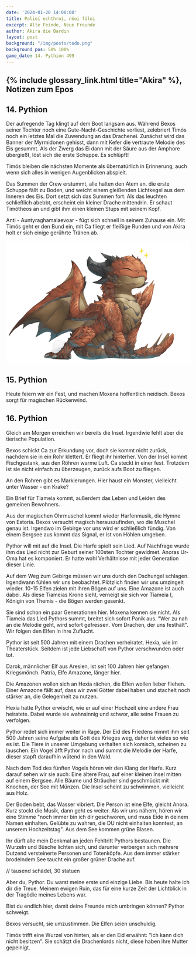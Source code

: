 ```yaml
---
date: '2024-01-20 14:00:00'
title: Palioí echthroí, néoi fíloi
excerpt: Alte Feinde, Neue Freunde
author: Akira die Bardin
layout: post
background: "/img/posts/todo.png"
background_pos: 50% 100%
game_date: 14. Pythion 499
---
```


## {% include glossary_link.html title="Akira" %}, Notizen zum Epos


## 14. Pythion

Der aufregende Tag klingt auf dem Boot langsam aus. Während Bexos seiner Tochter noch eine Gute-Nacht-Geschichte vorliest, zelebriert Timós noch ein letztes Mal die Zuwendung an das Drachenei. Zunächst wird das Banner der Myrmidonen gehisst, dann mit Kefer die vertraute Melodie des Eis gesummt. Als der Zwerg das Ei dann mit der Säure aus der Amphore übergießt, löst sich die erste Schuppe. Es schlüpft!

Timós bleiben die nächsten Momente als übernatürlich in Erinnerung, auch wenn sich alles in wenigen Augenblicken abspielt.

Das Summen der Crew erstummt, alle halten den Atem an. die erste Schuppe fällt zu Boden, und weicht einem gleißenden Lichtkegel aus dem Inneren des Eis. Dort setzt sich das Summen fort. Als das leuchten schließlich abebbt, erscheint ein kleiner Drache mittendrin. Er schaut Timótheos an und gibt ihm einen kleinen Stups mit seinem Kopf.

Anti - Auntyraghamalaevoar - fügt sich schnell in seinem Zuhause ein. Mit Timós geht er den Bund ein, mit Ca fliegt er fleißige Runden und von Akira holt er sich einige gerührte Tränen ab.

![Anti](/img/posts/anti-freed.png)


## 15. Pythion

Heute feiern wir ein Fest, und machen Moxena hoffentlich neidisch. Bexos sorgt für magischen Rückenwind.

## 16. Pythion

Gleich am Morgen erreichen wir bereits die Insel. Irgendwie fehlt aber die tierische Population.

Bexos schickt Ca zur Erkundung vor, doch sie kommt nicht zurück, nachdem sie in ein Rohr klettert. Er fliegt ihr hinterher. Von der Insel kommt Fischgestank, aus den Röhren warme Luft. Ca steckt in einer fest. Trotzdem ist sie nicht einfach zu überzeugen, zurück aufs Boot zu fliegen.

An den Rohren gibt es Markierungen. Hier haust ein Monster, vielleicht unter Wasser - ein Krake?

Ein Brief für Tiameia kommt, außerdem das Leben und Leiden des gemeinen Bewohners.

Aus der magischen Ohrmuschel kommt wieder Harfenmusik, die Hymne von Estoria. Bexos versucht magisch herauszufinden, wo die Muschel genau ist. Irgendwo im Gebirge vor uns wird er schließlich fündig. Von einem Bergsee aus kommt das Signal, er ist von Höhlen umgeben.

Pythor will mit auf die Insel. Die Harfe spielt sein Lied. Auf Nachfrage wurde ihm das Lied nicht zur Geburt seiner 100sten Tochter gewidmet. Anoras Ur-Oma hat es komponiert. Er hatte wohl Verhältnisse mit jeder Generation dieser Linie.

Auf dem Weg zum Gebirge müssen wir uns durch den Dschungel schlagen. Irgendwann fühlen wir uns beobachtet. Plötzlich finden wir uns umzingelt wieder. 10-15 Elfen zielen mit ihren Bögen auf uns. Eine Amazone ist auch dabei. Als diese Tiameias Krone sieht, verneigt sie sich vor Tiameia I, Königin von Themis - die Bögen werden gesenkt.

Sie sind schon ein paar Generationen hier. Moxena kennen sie nicht. Als Tiameia das Lied Pythors summt, breitet sich sofort Panik aus. "Wer zu nah an die Melodie geht, wird sofort gefressen. Vom Drachen, der uns festhält". Wir folgen den Elfen in ihre Zuflucht.

Pythor ist seit 500 Jahren mit einem Drachen verheiratet. Hexia, wie im Theaterstück. Seitdem ist jede Liebschaft von Pythor verschwunden oder tot.

Darok, männlicher Elf aus Aresien, ist seit 100 Jahren hier gefangen. Kriegsmönch. Patria, Elfe Amazone, länger hier.

Die Amazonen wollen sich an Hexia rächen, die Elfen wollen lieber fliehen. Einer Amazone fällt auf, dass wir zwei Götter dabei haben und stachelt noch stärker an, die Gelegenheit zu nutzen.

Hexia hatte Pythor erwischt, wie er auf einer Hochzeit eine andere Frau heiratete. Dabei wurde sie wahnsinnig und schwor, alle seine Frauen zu verfolgen.

Pythor redet sich immer weiter in Rage. Der Eid des Friedens nimmt ihm seit 500 Jahren seine Aufgabe als Gott des Krieges weg, daher ist vieles so wie es ist. Die Tiere in unserer Umgebung verhalten sich komisch, scheinen zu lauschen. Ein Vogel äfft Pythor nach und summt die Melodie der Harfe, dieser stapft daraufhin wütend in den Wald.

Nach dem Tod des fünften Vogels hören wir den Klang der Harfe. Kurz darauf sehen wir sie auch: Eine ältere Frau, auf einer kleinen Insel mitten auf einem Bergsee. Alle Bäume und Sträucher sind geschmückt mit Knochen, der See mit Münzen. Die Insel scheint zu schwimmen, vielleicht aus Holz.

Der Boden bebt, das Wasser vibriert. Die Person ist eine Elfe, gleicht Anora. Kurz stockt die Musik, dann geht es weiter. Als wir uns nähern, hören wir eine Stimme "noch immer bin ich dir geschworen, und muss Eide in deinem Namen einhalten. Gelübte zu wahren, die DU nicht einhalten konntest, an unserem Hochzeitstag". Aus dem See kommen grüne Blasen.

Ihr dürft alle mein Denkmal an jeden Fehltritt Pythors bestaunen. Die Wurzeln und Büsche lichten sich, und darunter verbergen sich mehrere Dutzend versteinerte Personen und Totenköpfe. Aus dem immer stärker brodelndem See taucht ein großer grüner Drache auf.

// tausend schädel, 30 statuen

Aber du, Pythor. Du warst meine erste und einzige Liebe. Bis heute halte ich dir die Treue. Meinem ewigen Ruin, das für eine kurze Zeit der Lichtblick in der Tragödie meines Lebens war.

Bist du endlich hier, damit deine Freunde mich umbringen können? Pythor schweigt.

Bexos versucht, sie umzustimmen. Die Elfen seien unschuldig.

Timós trifft eine Wurzel von hinten, als er den Eid erwähnt: "Ich kann dich nicht besitzen". Sie schätzt die Drachenlords nicht, diese haben ihre Mutter gepeinigt.
